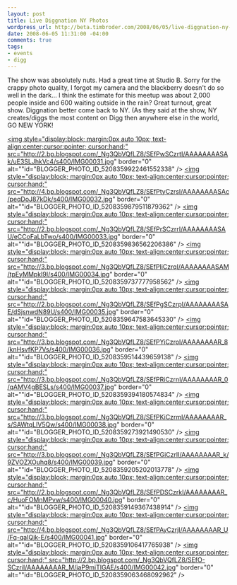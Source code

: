 ```yaml
--- 
layout: post
title: Live Diggnation NY Photos
wordpress_url: http://beta.timbroder.com/2008/06/05/live-diggnation-ny-photos/
date: 2008-06-05 11:31:00 -04:00
comments: true
tags: 
- events
- digg
---
```

The show was absolutely nuts. Had a great time at Studio B.  Sorry for the crappy photo quality, I forgot my camera and the blackberry doesn't do so well in the dark... I think the estimate for this meetup was about 2,000 people inside and 600 waiting outside in the rain? Great turnout, great show.  Diggnation better come back to NY. (As they said at the show, NY creates/diggs the most content on Digg then anywhere else in the world, GO NEW YORK!

<a onblur="try {parent.deselectBloggerImageGracefully();} catch(e) {}" href="http://2.bp.blogspot.com/_Ng3QbVQfLZ8/SEfPwSCzrtI/AAAAAAAASAk/uE3SLJhkVc4/s1600-h/IMG00031.jpg"><img style="display:block; margin:0px auto 10px; text-align:center;cursor:pointer; cursor:hand;" src="http://2.bp.blogspot.com/_Ng3QbVQfLZ8/SEfPwSCzrtI/AAAAAAAASAk/uE3SLJhkVc4/s400/IMG00031.jpg" border="0" alt=""id="BLOGGER_PHOTO_ID_5208359922461552338" /></a>
<a onblur="try {parent.deselectBloggerImageGracefully();} catch(e) {}" href="http://4.bp.blogspot.com/_Ng3QbVQfLZ8/SEfPtyCzrsI/AAAAAAAASAc/peqDoJ87kDk/s1600-h/IMG00032.jpg"><img style="display:block; margin:0px auto 10px; text-align:center;cursor:pointer; cursor:hand;" src="http://4.bp.blogspot.com/_Ng3QbVQfLZ8/SEfPtyCzrsI/AAAAAAAASAc/peqDoJ87kDk/s400/IMG00032.jpg" border="0" alt=""id="BLOGGER_PHOTO_ID_5208359879511879362" /></a>
<a onblur="try {parent.deselectBloggerImageGracefully();} catch(e) {}" href="http://2.bp.blogspot.com/_Ng3QbVQfLZ8/SEfPrSCzrrI/AAAAAAAASAU/eCCoFaLbTwo/s1600-h/IMG00033.jpg"><img style="display:block; margin:0px auto 10px; text-align:center;cursor:pointer; cursor:hand;" src="http://2.bp.blogspot.com/_Ng3QbVQfLZ8/SEfPrSCzrrI/AAAAAAAASAU/eCCoFaLbTwo/s400/IMG00033.jpg" border="0" alt=""id="BLOGGER_PHOTO_ID_5208359836562206386" /></a>
<a onblur="try {parent.deselectBloggerImageGracefully();} catch(e) {}" href="http://3.bp.blogspot.com/_Ng3QbVQfLZ8/SEfPliCzrqI/AAAAAAAASAM/tpEyMMpkI9I/s1600-h/IMG00034.jpg"><img style="display:block; margin:0px auto 10px; text-align:center;cursor:pointer; cursor:hand;" src="http://3.bp.blogspot.com/_Ng3QbVQfLZ8/SEfPliCzrqI/AAAAAAAASAM/tpEyMMpkI9I/s400/IMG00034.jpg" border="0" alt=""id="BLOGGER_PHOTO_ID_5208359737777958562" /></a>
<a onblur="try {parent.deselectBloggerImageGracefully();} catch(e) {}" href="http://2.bp.blogspot.com/_Ng3QbVQfLZ8/SEfPgSCzrpI/AAAAAAAASAE/dSjsnwdN89U/s1600-h/IMG00035.jpg"><img style="display:block; margin:0px auto 10px; text-align:center;cursor:pointer; cursor:hand;" src="http://2.bp.blogspot.com/_Ng3QbVQfLZ8/SEfPgSCzrpI/AAAAAAAASAE/dSjsnwdN89U/s400/IMG00035.jpg" border="0" alt=""id="BLOGGER_PHOTO_ID_5208359647583645330" /></a>
<a onblur="try {parent.deselectBloggerImageGracefully();} catch(e) {}" href="http://3.bp.blogspot.com/_Ng3QbVQfLZ8/SEfPYiCzroI/AAAAAAAAR_8/knHsvfKP7Vs/s1600-h/IMG00036.jpg"><img style="display:block; margin:0px auto 10px; text-align:center;cursor:pointer; cursor:hand;" src="http://3.bp.blogspot.com/_Ng3QbVQfLZ8/SEfPYiCzroI/AAAAAAAAR_8/knHsvfKP7Vs/s400/IMG00036.jpg" border="0" alt=""id="BLOGGER_PHOTO_ID_5208359514439659138" /></a>
<a onblur="try {parent.deselectBloggerImageGracefully();} catch(e) {}" href="http://3.bp.blogspot.com/_Ng3QbVQfLZ8/SEfPRiCzrnI/AAAAAAAAR_0/qAMV4gBESLs/s1600-h/IMG00037.jpg"><img style="display:block; margin:0px auto 10px; text-align:center;cursor:pointer; cursor:hand;" src="http://3.bp.blogspot.com/_Ng3QbVQfLZ8/SEfPRiCzrnI/AAAAAAAAR_0/qAMV4gBESLs/s400/IMG00037.jpg" border="0" alt=""id="BLOGGER_PHOTO_ID_5208359394180574834" /></a>
<a onblur="try {parent.deselectBloggerImageGracefully();} catch(e) {}" href="http://3.bp.blogspot.com/_Ng3QbVQfLZ8/SEfPKiCzrmI/AAAAAAAAR_s/SAWtqLlV5Qw/s1600-h/IMG00038.jpg"><img style="display:block; margin:0px auto 10px; text-align:center;cursor:pointer; cursor:hand;" src="http://3.bp.blogspot.com/_Ng3QbVQfLZ8/SEfPKiCzrmI/AAAAAAAAR_s/SAWtqLlV5Qw/s400/IMG00038.jpg" border="0" alt=""id="BLOGGER_PHOTO_ID_5208359273921490530" /></a>
<a onblur="try {parent.deselectBloggerImageGracefully();} catch(e) {}" href="http://3.bp.blogspot.com/_Ng3QbVQfLZ8/SEfPGiCzrlI/AAAAAAAAR_k/9ZVOZXOuhq8/s1600-h/IMG00039.jpg"><img style="display:block; margin:0px auto 10px; text-align:center;cursor:pointer; cursor:hand;" src="http://3.bp.blogspot.com/_Ng3QbVQfLZ8/SEfPGiCzrlI/AAAAAAAAR_k/9ZVOZXOuhq8/s400/IMG00039.jpg" border="0" alt=""id="BLOGGER_PHOTO_ID_5208359205202013778" /></a>
<a onblur="try {parent.deselectBloggerImageGracefully();} catch(e) {}" href="http://2.bp.blogspot.com/_Ng3QbVQfLZ8/SEfPDSCzrkI/AAAAAAAAR_c/HuoFOMnMPvw/s1600-h/IMG00040.jpg"><img style="display:block; margin:0px auto 10px; text-align:center;cursor:pointer; cursor:hand;" src="http://2.bp.blogspot.com/_Ng3QbVQfLZ8/SEfPDSCzrkI/AAAAAAAAR_c/HuoFOMnMPvw/s400/IMG00040.jpg" border="0" alt=""id="BLOGGER_PHOTO_ID_5208359149367438914" /></a>
<a onblur="try {parent.deselectBloggerImageGracefully();} catch(e) {}" href="http://4.bp.blogspot.com/_Ng3QbVQfLZ8/SEfPAyCzrjI/AAAAAAAAR_U/Fq-qaIQjk-E/s1600-h/IMG00041.jpg"><img style="display:block; margin:0px auto 10px; text-align:center;cursor:pointer; cursor:hand;" src="http://4.bp.blogspot.com/_Ng3QbVQfLZ8/SEfPAyCzrjI/AAAAAAAAR_U/Fq-qaIQjk-E/s400/IMG00041.jpg" border="0" alt=""id="BLOGGER_PHOTO_ID_5208359106417765938" /></a>
<a onblur="try {parent.deselectBloggerImageGracefully();} catch(e) {}" href="http://2.bp.blogspot.com/_Ng3QbVQfLZ8/SEfO-SCzriI/AAAAAAAAR_M/jaP9miTIGAE/s1600-h/IMG00042.jpg"><img style="display:block; margin:0px auto 10px; text-align:center;cursor:pointer; cursor:hand;" src="http://2.bp.blogspot.com/_Ng3QbVQfLZ8/SEfO-SCzriI/AAAAAAAAR_M/jaP9miTIGAE/s400/IMG00042.jpg" border="0" alt=""id="BLOGGER_PHOTO_ID_5208359063468092962" /></a>
